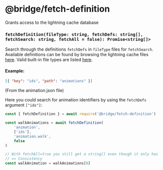 # @bridge/fetch-definition

Grants access to the lightning cache database

### `fetchDefinition(fileType: string, fetchDefs: string[], fetchSearch: string, fetchAll = false): Promise<string[]>`

Search through the definitions `fetchDefs` in `fileType` files for `fetchSearch`. Available definitions can be found by browsing the lightning cache files [here](https://github.com/bridge-core/bridge./tree/master/static/lightning_cache). Valid built-in file types are listed [here](https://github.com/bridge-core/bridge./blob/master/plugin_docs/other/default_file_types.md).

#### Example:

```json
[{ "key": "ids", "path": "animations" }]
```

(From the animation.json file)

Here you could search for animation identifiers by using the `fetchDefs` argument `["ids"]`:

```javascript
const { fetchDefinition } = await require('@bridge/fetch-definition')

const walkAnimations = await fetchDefinition(
	'animation',
	['ids'],
	'animation.walk',
	false
)

// With fetchAll=true you still get a string[] even though it only has one entry
// => Consistency
const walkAnimation = walkAnimations[0]
```
